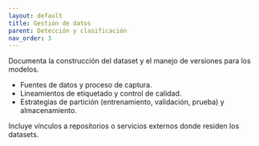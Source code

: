 ```yaml
---
layout: default
title: Gestión de datos
parent: Detección y clasificación
nav_order: 3
---
```


Documenta la construcción del dataset y el manejo de versiones para los modelos.

- Fuentes de datos y proceso de captura.
- Lineamientos de etiquetado y control de calidad.
- Estrategias de partición (entrenamiento, validación, prueba) y almacenamiento.

Incluye vínculos a repositorios o servicios externos donde residen los datasets.
